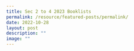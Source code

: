 ```yaml
---
title: Sec 2 to 4 2023 Booklists
permalink: /resource/featured-posts/permalink/
date: 2022-10-28
layout: post
description: ""
image: ""
---
```

